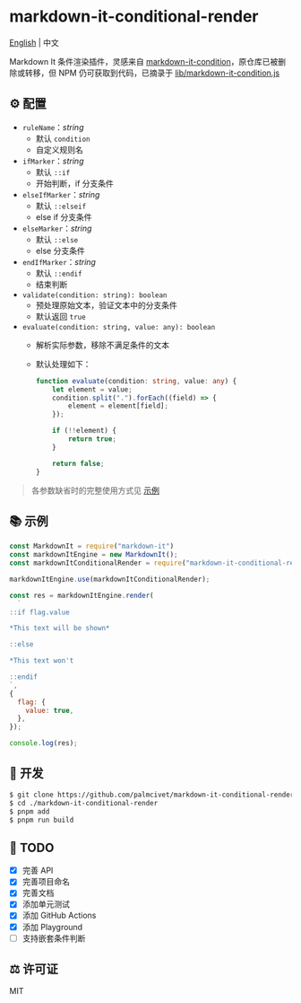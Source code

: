 # markdown-it-conditional-render

[English](./README.md) | 中文

Markdown It 条件渲染插件，灵感来自 [markdown-it-condition](https://www.npmjs.com/package/markdown-it-condition)，原仓库已被删除或转移，但 NPM 仍可获取到代码，已摘录于 [lib/markdown-it-condition.js](./lib/markdown-it-condition.js)

## ⚙️ 配置

- `ruleName`：*string*
  - 默认 `condition`
  - 自定义规则名
- `ifMarker`：*string*
  - 默认 `::if`
  - 开始判断，if 分支条件
- `elseIfMarker`：*string*
  - 默认 `::elseif`
  - else if 分支条件
- `elseMarker`：*string*
  - 默认 `::else`
  - else 分支条件
- `endIfMarker`：*string*
  - 默认 `::endif`
  - 结束判断
- `validate(condition: string): boolean`
  - 预处理原始文本，验证文本中的分支条件
  - 默认返回 `true`
- `evaluate(condition: string, value: any): boolean`
  - 解析实际参数，移除不满足条件的文本
  - 默认处理如下：

	```ts
	function evaluate(condition: string, value: any) {
		let element = value;
		condition.split(".").forEach((field) => {
			element = element[field];
		});

		if (!!element) {
			return true;
		}

		return false;
	}
	```

> 各参数缺省时的完整使用方式见 [示例](#示例)

## 📚 示例

```js
const MarkdownIt = require("markdown-it")
const markdownItEngine = new MarkdownIt();
const markdownItConditionalRender = require("markdown-it-conditional-render");

markdownItEngine.use(markdownItConditionalRender);

const res = markdownItEngine.render(
  `
::if flag.value

*This text will be shown*

::else

*This text won't

::endif
`,
{
  flag: {
    value: true,
  },
});

console.log(res);
```

## 🔧 开发

```bash
$ git clone https://github.com/palmcivet/markdown-it-conditional-render.git
$ cd ./markdown-it-conditional-render
$ pnpm add
$ pnpm run build
```

## 📅 TODO

- [x] 完善 API
- [x] 完善项目命名
- [x] 完善文档
- [x] 添加单元测试
- [x] 添加 GitHub Actions
- [x] 添加 Playground
- [ ] 支持嵌套条件判断

## ⚖️ 许可证

MIT
